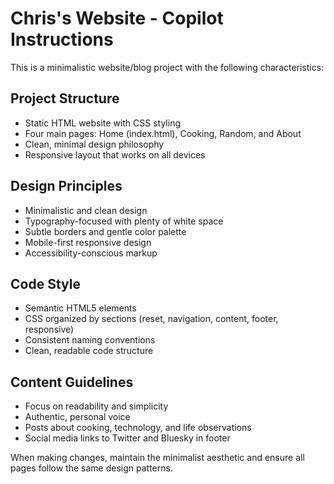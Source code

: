 <!-- Use this file to provide workspace-specific custom instructions to Copilot. For more details, visit https://code.visualstudio.com/docs/copilot/copilot-customization#_use-a-githubcopilotinstructionsmd-file -->

# Chris's Website - Copilot Instructions

This is a minimalistic website/blog project with the following characteristics:

## Project Structure
- Static HTML website with CSS styling
- Four main pages: Home (index.html), Cooking, Random, and About
- Clean, minimal design philosophy
- Responsive layout that works on all devices

## Design Principles
- Minimalistic and clean design
- Typography-focused with plenty of white space
- Subtle borders and gentle color palette
- Mobile-first responsive design
- Accessibility-conscious markup

## Code Style
- Semantic HTML5 elements
- CSS organized by sections (reset, navigation, content, footer, responsive)
- Consistent naming conventions
- Clean, readable code structure

## Content Guidelines
- Focus on readability and simplicity
- Authentic, personal voice
- Posts about cooking, technology, and life observations
- Social media links to Twitter and Bluesky in footer

When making changes, maintain the minimalist aesthetic and ensure all pages follow the same design patterns.
